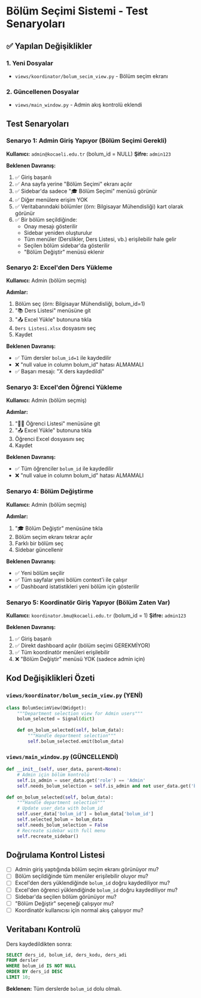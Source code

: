 # Bölüm Seçimi Sistemi - Test Senaryoları

## ✅ Yapılan Değişiklikler

### 1. Yeni Dosyalar
- `views/koordinator/bolum_secim_view.py` - Bölüm seçim ekranı

### 2. Güncellenen Dosyalar
- `views/main_window.py` - Admin akış kontrolü eklendi

## Test Senaryoları

### Senaryo 1: Admin Giriş Yapıyor (Bölüm Seçimi Gerekli)
**Kullanıcı:** `admin@kocaeli.edu.tr` (bolum_id = NULL)
**Şifre:** `admin123`

**Beklenen Davranış:**
1. ✅ Giriş başarılı
2. ✅ Ana sayfa yerine "Bölüm Seçimi" ekranı açılır
3. ✅ Sidebar'da sadece "🎓 Bölüm Seçimi" menüsü görünür
4. ✅ Diğer menülere erişim YOK
5. ✅ Veritabanındaki bölümler (örn: Bilgisayar Mühendisliği) kart olarak görünür
6. ✅ Bir bölüm seçildiğinde:
   - Onay mesajı gösterilir
   - Sidebar yeniden oluşturulur
   - Tüm menüler (Derslikler, Ders Listesi, vb.) erişilebilir hale gelir
   - Seçilen bölüm sidebar'da gösterilir
   - "Bölüm Değiştir" menüsü eklenir

### Senaryo 2: Excel'den Ders Yükleme
**Kullanıcı:** Admin (bölüm seçmiş)

**Adımlar:**
1. Bölüm seç (örn: Bilgisayar Mühendisliği, bolum_id=1)
2. "📚 Ders Listesi" menüsüne git
3. "📤 Excel Yükle" butonuna tıkla
4. `Ders Listesi.xlsx` dosyasını seç
5. Kaydet

**Beklenen Davranış:**
- ✅ Tüm dersler `bolum_id=1` ile kaydedilir
- ❌ "null value in column bolum_id" hatası ALMAMALI
- ✅ Başarı mesajı: "X ders kaydedildi"

### Senaryo 3: Excel'den Öğrenci Yükleme
**Kullanıcı:** Admin (bölüm seçmiş)

**Adımlar:**
1. "👨‍🎓 Öğrenci Listesi" menüsüne git
2. "📤 Excel Yükle" butonuna tıkla
3. Öğrenci Excel dosyasını seç
4. Kaydet

**Beklenen Davranış:**
- ✅ Tüm öğrenciler `bolum_id` ile kaydedilir
- ❌ "null value in column bolum_id" hatası ALMAMALI

### Senaryo 4: Bölüm Değiştirme
**Kullanıcı:** Admin (bölüm seçmiş)

**Adımlar:**
1. "🎓 Bölüm Değiştir" menüsüne tıkla
2. Bölüm seçim ekranı tekrar açılır
3. Farklı bir bölüm seç
4. Sidebar güncellenir

**Beklenen Davranış:**
- ✅ Yeni bölüm seçilir
- ✅ Tüm sayfalar yeni bölüm context'i ile çalışır
- ✅ Dashboard istatistikleri yeni bölüm için gösterilir

### Senaryo 5: Koordinatör Giriş Yapıyor (Bölüm Zaten Var)
**Kullanıcı:** `koordinator.bmu@kocaeli.edu.tr` (bolum_id = 1)
**Şifre:** `admin123`

**Beklenen Davranış:**
1. ✅ Giriş başarılı
2. ✅ Direkt dashboard açılır (bölüm seçimi GEREKMİYOR)
3. ✅ Tüm koordinatör menüleri erişilebilir
4. ❌ "Bölüm Değiştir" menüsü YOK (sadece admin için)

## Kod Değişiklikleri Özeti

### `views/koordinator/bolum_secim_view.py` (YENİ)
```python
class BolumSecimView(QWidget):
    """Department selection view for Admin users"""
    bolum_selected = Signal(dict)
    
    def on_bolum_selected(self, bolum_data):
        """Handle department selection"""
        self.bolum_selected.emit(bolum_data)
```

### `views/main_window.py` (GÜNCELLENDİ)
```python
def __init__(self, user_data, parent=None):
    # Admin için bölüm kontrolü
    self.is_admin = user_data.get('role') == 'Admin'
    self.needs_bolum_selection = self.is_admin and not user_data.get('bolum_id')
    
def on_bolum_selected(self, bolum_data):
    """Handle department selection"""
    # Update user_data with bolum_id
    self.user_data['bolum_id'] = bolum_data['bolum_id']
    self.selected_bolum = bolum_data
    self.needs_bolum_selection = False
    # Recreate sidebar with full menu
    self.recreate_sidebar()
```

## Doğrulama Kontrol Listesi

- [ ] Admin giriş yaptığında bölüm seçim ekranı görünüyor mu?
- [ ] Bölüm seçildiğinde tüm menüler erişilebilir oluyor mu?
- [ ] Excel'den ders yüklendiğinde `bolum_id` doğru kaydediliyor mu?
- [ ] Excel'den öğrenci yüklendiğinde `bolum_id` doğru kaydediliyor mu?
- [ ] Sidebar'da seçilen bölüm görünüyor mu?
- [ ] "Bölüm Değiştir" seçeneği çalışıyor mu?
- [ ] Koordinatör kullanıcısı için normal akış çalışıyor mu?

## Veritabanı Kontrolü

Ders kaydedildikten sonra:
```sql
SELECT ders_id, bolum_id, ders_kodu, ders_adi 
FROM dersler 
WHERE bolum_id IS NOT NULL
ORDER BY ders_id DESC 
LIMIT 10;
```

**Beklenen:** Tüm derslerde `bolum_id` dolu olmalı.


